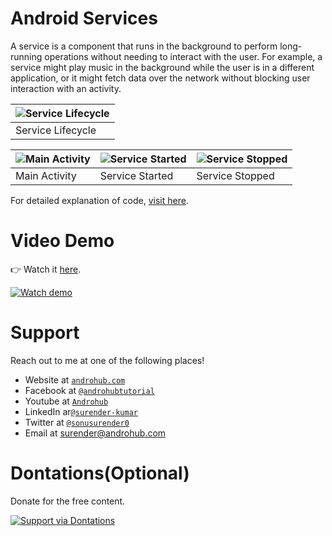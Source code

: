 # Android Services
A service is a component that runs in the background to perform long-running operations without needing to interact with the user. For example, a service might play music in the background while the user is in a different application, or it might fetch data over the network without blocking user interaction with an activity.

![Service Lifecycle](https://i2.wp.com/androhub.com/wp-content/uploads/2015/04/android_service_lifecycle.jpg) |
---|
Service Lifecycle |

![Main Activity](https://i2.wp.com/androhub.com/wp-content/uploads/2015/04/open_activity.png?resize=390%2C688) | ![Service Started](https://i1.wp.com/androhub.com/wp-content/uploads/2015/04/start_service.png) | ![Service Stopped](https://i0.wp.com/androhub.com/wp-content/uploads/2015/04/service_stopped.png)
---|---|---
Main Activity | Service Started | Service Stopped

For detailed explanation of code, [visit here](http://www.androhub.com/android-services/).

# Video Demo
👉 Watch it <a href="https://youtu.be/1mUP4ix8uvM">here</a>.
<br>

[![Watch demo](http://i3.ytimg.com/vi/1mUP4ix8uvM/hqdefault.jpg)](https://youtu.be/1mUP4ix8uvM)

# Support
Reach out to me at one of the following places!

- Website at <a href="http://www.androhub.com/" target="_blank">`androhub.com`</a>
- Facebook at <a href="https://www.facebook.com/androhubtutorial/" target="_blank">`@androhubtutorial`</a>
- Youtube at <a href="https://www.youtube.com/channel/UCHJh3E9mtRzbM3WVVl9glJg" target="_blank">`Androhub`</a>
- LinkedIn ar<a href="https://www.linkedin.com/in/surender-kumar-681472a8?originalSubdomain=in" target="_blank">`@surender-kumar`</a>
- Twitter at <a href="https://twitter.com/sonusurender0/" target="_blank">`@sonusurender0`</a>
- Email at surender@androhub.com

# Dontations(Optional)
Donate for the free content.
<br>

[![Support via Dontations](https://www.paypalobjects.com/en_GB/i/btn/btn_donateCC_LG.gif)](https://www.paypal.com/cgi-bin/webscr?cmd=_donations&business=sonu.surendra0%40gmail.com&currency_code=USD&source=url)
